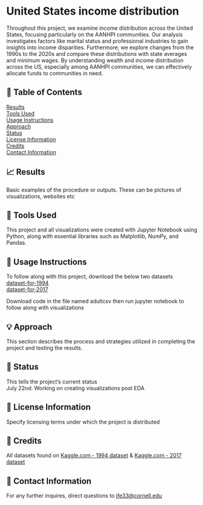 # United States income distribution
Throughout this project, we examine income distribution across the United States, focusing particularly on the AANHPI communities. Our analysis investigates factors like marital status and professional industries to gain insights into income disparities. Furthermore, we explore changes from the 1990s to the 2020s and compare these distributions with state averages and minimum wages. By understanding wealth and income distribution across the US, especially among AANHPI communities, we can effectively allocate funds to communities in need.

## :book: Table of Contents
[Results](#results) <br>
[Tools Used](#tools-used) <br>
[Usage Instructions](#usage-instructions) <br>
[Approach](#approach) <br>
[Status](#status) <br>
[License Information](#license-information) <br>
[Credits](#credits) <br>
[Contact Information](#Contact-Information) <br>

## :chart_with_upwards_trend: Results
Basic examples of the procedure or outputs. These can be pictures of visualizations, websites etc

## :wrench: Tools Used
This project and all visualizations were created with Jupyter Notebook using Python, along with essential libraries such as Matplotlib, NumPy, and Pandas.

## :floppy_disk: Usage Instructions
To follow along with this project, download the below two datasets <br>
	[dataset-for-1994](projectonedata/adult.csv) <br>
	[dataset-for-2017](projectonedata/acs2017_county_data.csv)<br>
 
 

Download code in the file named adultcsv then run jupyter notebook to follow along with visualizations

## :bulb: Approach
This section describes the process and strategies utilized in completing the project and testing the results.

## :bookmark: Status
This tells the project’s current status <br>
July 22nd: Working on creating visualizations post EDA 

## :open_file_folder: License Information
Specify licensing terms under which the project is distributed

## :scroll: Credits
All datasets found on [Kaggle.com - 1994 dataset](https://www.kaggle.com/datasets/uciml/adult-census-income) & [Kaggle.com - 2017 dataset](https://www.kaggle.com/datasets/muonneutrino/us-census-demographic-data/data) 

## :email: Contact Information
For any further inquires, direct questions to jfe33@cornell.edu






